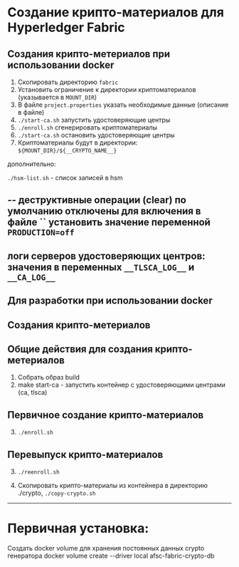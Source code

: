 # Создание крипто-материалов для Hyperledger Fabric


## Создания крипто-метериалов при использовании docker
1) Скопировать директорию `fabric`
2) Установить ограничение к директории криптоматериалов (указывается в `MOUNT_DIR`)
3) В файле `project.properties` указать необходимые данные (описание в файле)
4) `./start-ca.sh` запустить удостоверяющие центры
5) `./enroll.sh` сгенерировать криптоматериалы
6) `./start-ca.sh` остановить удостоверяющие центры
7) Криптоматериалы будут в директории: `${MOUNT_DIR}/${__CRYPTO_NAME__}`

дополнительно: 

`./hsm-list.sh` - список записей в hsm

--
деструктивные операции (clear) по умолчанию отключены
для включения в файле `` установить значение переменной `PRODUCTION=off`
--
логи серверов удостоверяющих центров: 
значения в переменных `__TLSCA_LOG__` и `__CA_LOG__` 
--

## Для разработки при использовании docker
## Создания крипто-метериалов
## Общие действия для создания крипто-метериалов

1) Собрать образ build
2) make start-ca - запустить контейнер с удостоверяющими центрами (ca, tlsca)


## Первичное создание крипто-материалов
3) `./enroll.sh`


## Перевыпуск крипто-материалов
3) `./reenroll.sh`


4) Скопировать крипто-материалы из контейнера в директорию ./crypto,
`./copy-crypto.sh`

--------
# Первичная установка:

Создать docker volume для хранения постоянных данных crypto генератора
docker volume create --driver local afsc-fabric-crypto-db


